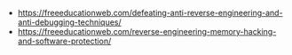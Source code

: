 - https://freeeducationweb.com/defeating-anti-reverse-engineering-and-anti-debugging-techniques/
- https://freeeducationweb.com/reverse-engineering-memory-hacking-and-software-protection/
